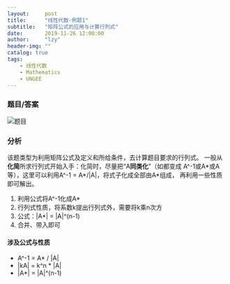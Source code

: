 ```yaml
---
layout:     post
title:      "线性代数-例题1"
subtitle:   "矩阵公式的应用与计算行列式"
date:       2019-11-26 12:00:00
author:     "lzy"
header-img: ""
catalog: true
tags:
    - 线性代数
    - Mathematics
    - UNGEE
---
```


### 题目/答案
![题目](https://lzy-lvjerry.github.io/img/blog/Mathematics/UNGEE/2019-11-26-LA1.jpg)

### 分析 
该题类型为利用矩阵公式及定义和所给条件，去计算题目要求的行列式。
一般从**化简**所求行列式开始入手：化简时，尽量把“A**同类化**”（如都变成
A^-1或A*或A等），这里可以利用A^-1 = A\*/\|A\|，将式子化成全部由A\*组成，
再利用一些性质即可解出。

1. 利用公式将A^-1化成A*
2. 行列式性质，将系数k提出行列式外，需要将k乘n次方
3. 公式：\|A\*\| = \|A\|^(n-1)
4. 合并、带入即可

#### 涉及公式与性质
+ A^-1 = A\* / \|A\|
+ \|kA\| = k^n * \|A\|
+ \|A\*\| = \|A\|^(n-1)
